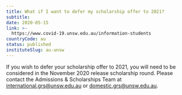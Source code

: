 ```yaml
---
title: What if I want to defer my scholarship offer to 2021?
subtitle: 
date: 2020-05-15
link: >-
  https://www.covid-19.unsw.edu.au/information-students
countryCode: au
status: published
instituteSlug: au-unsw
---
```

If you wish to defer your scholarship offer to 2021, you will need to be considered in the November 2020 release scholarship round. Please contact the Admissions & Scholarships Team at international.grs@unsw.edu.au or domestic.grs@unsw.edu.au. 
